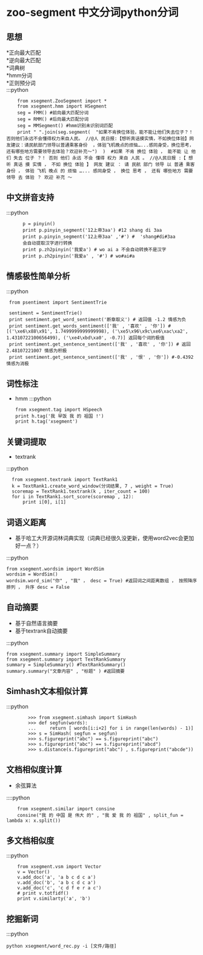 zoo-segment 中文分词python分词
=================
思想
------------------------
*正向最大匹配  
*逆向最大匹配  
*词典树  
*hmm分词  
*正则预分词  
:::python

       	from xsegment.ZooSegment import * 
       	from xsegment.hmm import HSegment 
       	seg = FMM() #前向最大匹配分词 
	   	seg = RMM() #后向最大匹配分词
		seg = MMSegment() #hmm识别未识别词匹配
       	print " ".join(seg.segment(  "如果不肯换位体验，能不能让他们失去位子？！否则他们永远不会懂得权力来自人民。 //@人 民日报:【想听真话摸实情，不如换位体验】网友建议：请民航部门领导以普通乘客身份  ，体验飞机晚点的烦恼…...感同身受，换位思考，还有哪些地方需要领导去体验？欢迎补充〜")  )  #如果 不肯 换位 体验 ， 能不能 让 他们 失去 位子 ？！ 否则 他们 永远 不会 懂得 权力 来自 人民 。 //@人民日报 :【 想 听 真话 摸 实情 ， 不如 换位 体验 】 网友 建议 ： 请 民航 部门 领导 以 普通 乘客 身份 ， 体验 飞机 晚点 的 烦恼 …... 感同身受 ， 换位 思考 ， 还有 哪些地方 需要 领导 去 体验 ？ 欢迎 补充 〜




中文拼音支持
---------------------
:::python
          
          p = pinyin()  
          print p.pinyin_segment('12上帝3aa') #12 shang di 3aa 
          print p.pinyin_segment('12上帝3aa' ,'#') #  'shang#di#3aa  
          会自动提取汉字进行转换  
          print p.zh2pinyin('我爱a') # wo ai a 不会自动转换不是汉字  
          print p.zh2pinyin('我爱a' , '#') # wo#ai#a


情感极性简单分析
---------------------
:::python


     from psentiment import SentimentTrie

     sentiment = SentimentTrie()
     print sentiment.get_word_sentiment('断章取义') # 返回值 -1.2 情感为负
     print sentiment.get_words_sentiment(['我' , '喜欢' , '你']) #[('\xe6\x88\x91', 1.7499999999999998), ('\xe5\x96\x9c\xe6\xac\xa2', 1.4310722100656499), ('\xe4\xbd\xa0', -0.7)] 返回每个词的极值
     print sentiment.get_sentence_sentiment(['我' , '喜欢' , '你']) # 返回2.48107221007 情感为积极
     print sentiment.get_sentence_sentiment(['我' , '恨' , '你']) #-0.4392 情感为消极


词性标注
----------------------
* hmm
:::python
      

      from xsegment.tag import HSpeech  
      print h.tag('我 早饭 我 的 祖国 !')  
      print h.tag('xsegment')   

关键词提取
-----------
* textrank  

:::python
      
      from xsegment.textrank import TextRank1
      k = TextRank1.create_word_window(分词结果, 7 , weight = True)
      scoremap = TextRank1.textrank(k , iter_count = 100)
      for i in TextRank1.sort_score(scoremap , 12):
          print i[0], i[1]

词语义距离
--------------
+ 基于哈工大开源词林词典实现（词典已经很久没更新，使用word2vec会更加好一点？）


:::python

	from xsegment.wordsim import WordSim
	wordsim = WordSim()
	wordsim.word_sim("你" , "我" ， desc = True) #返回词之间距离数组 ， 按照降序排列 ， 升序 desc = False

自动摘要
-------------
+ 基于自然语言摘要
+ 基于textrank自动摘要

:::python

	from xsegment.summary import SimpleSummary
	from xsegment.summary import TextRankSummary
	summary = SimpleSummary() #TextRankSummary()
	summary.summary("文章内容" , "标题" ) #返回摘要

Simhash文本相似计算
------------

:::python

			>>> from xsegment.simhash import SimHash
	        >>> def segfun(words):
            ...     return [ words[i:i+2] for i in range(len(words) - 1)]
            >>> s = SimHash( segfun = segfun)
            >>> s.figureprint("abc") == s.figureprint("abc")
            >>> s.figureprint("abc") == s.figureprint("abcd")
            >>> s.distance(s.figureprint("abc") , s.figureprint("abcde"))

文档相似度计算
----------------
+ 余弦算法


::::python
		
		from xsegment.similar import consine
		consine("我 的 中国 是 伟大 的" , "我 爱 我 的 祖国" , split_fun = lambda x: x.split())

多文档相似度
------------


:::python
	
		from xsegment.vsm import Vector
		v = Vector()
    	v.add_doc('a', 'a b c d c a')
    	v.add_doc('b', 'a b c d c a')
    	v.add_doc('c', 'c d f e r a c')
    	# print v.totfidf()
    	print v.similarty('a', 'b')


挖掘新词  	
--------------      


:::python

    python xsegment/word_rec.py -i [文件/路径] 
